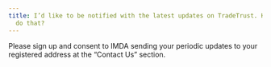 ```yaml
---
title: I’d like to be notified with the latest updates on TradeTrust. How can I
  do that?
---
```

Please sign up and consent to IMDA sending your periodic updates to your registered address at the “Contact Us” section.